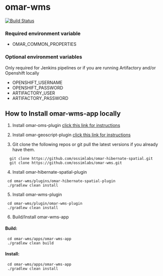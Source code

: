 # omar-wms

[![Build Status](https://jenkins.radiantbluecloud.com/buildStatus/icon?job=omar-wms-dev)]()

### Required environment variable
- OMAR_COMMON_PROPERTIES

### Optional environment variables
Only required for Jenkins pipelines or if you are running Artifactory and/or Openshift locally

- OPENSHIFT_USERNAME
- OPENSHIFT_PASSWORD
- ARTIFACTORY_USER
- ARTIFACTORY_PASSWORD

## How to Install omar-wms-app locally

1. Install omar-oms-plugin [click this link for instructions](https://github.com/ossimlabs/omar-oms)

2. Install omar-geoscript-plugin [click this link for instructions](https://github.com/ossimlabs/omar-geoscript.git)

3. Git clone the following repos or git pull the latest versions if you already have them.
```
  git clone https://github.com/ossimlabs/omar-hibernate-spatial.git
  git clone https://github.com/ossimlabs/omar-wms.git
```

4. Install omar-hibernate-spatial-plugin
```
 cd omar-wms/plugins/omar-hibernate-spatial-plugin
 ./gradlew clean install
```

5. Install omar-wms-plugin
```
 cd omar-wms/plugin/omar-wms-plugin
 ./gradlew clean install
```

6. Build/Install omar-wms-app
#### Build:
```
 cd omar-wms/apps/omar-wms-app
 ./gradlew clean build
 ```
#### Install:
```
 cd omar-wms/apps/omar-wms-app
 ./gradlew clean install
```
